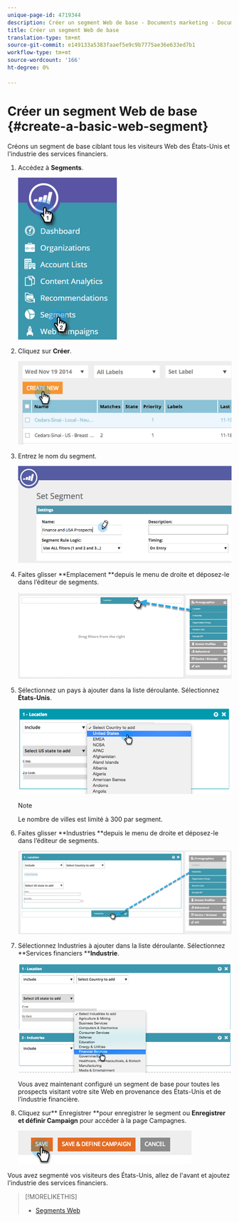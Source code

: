```yaml
---
unique-page-id: 4719344
description: Créer un segment Web de base - Documents marketing - Documentation du produit
title: Créer un segment Web de base
translation-type: tm+mt
source-git-commit: e149133a5383faaef5e9c9b7775ae36e633ed7b1
workflow-type: tm+mt
source-wordcount: '166'
ht-degree: 0%

---
```



# Créer un segment Web de base {#create-a-basic-web-segment}

Créons un segment de base ciblant tous les visiteurs Web des États-Unis et l&#39;industrie des services financiers.

1. Accédez à **Segments**.

   ![](assets/image2016-8-18-15-3a37-3a32.png)

1. Cliquez sur **Créer**.

   ![](assets/image2014-11-19-19-3a33-3a47.png)

1. Entrez le nom du segment.

   ![](assets/segment-name.png)

1. Faites glisser **Emplacement **depuis le menu de droite et déposez-le dans l’éditeur de segments.

   ![](assets/location-drag-hand.jpg)

1. Sélectionnez un pays à ajouter dans la liste déroulante. Sélectionnez **États-Unis**.

   ![](assets/image2015-5-28-15-3a29-3a15.png)

   >[!NOTE]
   >
   >Le nombre de villes est limité à 300 par segment.

1. Faites glisser **Industries **depuis le menu de droite et déposez-le dans l’éditeur de segments.

   ![](assets/industries-hand.jpg)

1. Sélectionnez Industries à ajouter dans la liste déroulante. Sélectionnez **Services financiers ****Industrie**.

   ![](assets/segment-industries.png)

   Vous avez maintenant configuré un segment de base pour toutes les prospects visitant votre site Web en provenance des États-Unis et de l’industrie financière.

1. Cliquez sur** Enregistrer **pour enregistrer le segment ou **Enregistrer et définir Campaign** pour accéder à la page Campagnes.

   ![](assets/image2014-11-19-19-3a48-3a20.png)

Vous avez segmenté vos visiteurs des États-Unis, allez de l&#39;avant et ajoutez l&#39;industrie des services financiers.

>[!MORELIKETHIS]
>
>* [Segments Web](http://docs.marketo.com/x/9QFI)

>



